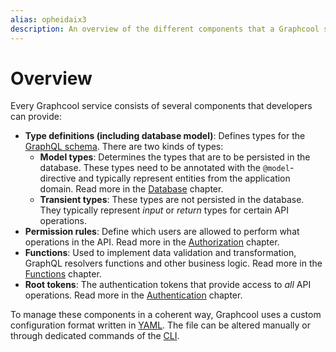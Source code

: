 ```yaml
---
alias: opheidaix3
description: An overview of the different components that a Graphcool service consists of.
---
```


# Overview

Every Graphcool service consists of several components that developers can provide:

- **Type definitions (including database model)**: Defines types for the [GraphQL schema](http://graphql.org/learn/schema/). There are two kinds of types:
  - **Model types**: Determines the types that are to be persisted in the database. These types need to be annotated with the `@model`-directive and typically represent entities from the application domain. Read more in the [Database](!alias-viuf8uus7o) chapter.
  - **Transient types**: These types are not persisted in the database. They typically represent _input_ or _return_ types for certain API operations.
- **Permission rules**: Define which users are allowed to perform what operations in the API. Read more in the [Authorization](!alias-iegoo0heez) chapter.
- **Functions**: Used to implement data validation and transformation, GraphQL resolvers functions and other business logic. Read more in the [Functions](!alias-aiw4aimie9) chapter.
- **Root tokens**: The authentication tokens that provide access to _all_ API operations. Read more in the [Authentication](!alias-bee4oodood) chapter. 

To manage these components in a coherent way, Graphcool uses a custom configuration format written in [YAML](https://en.wikipedia.org/wiki/YAML). The file can be altered manually or through dedicated commands of the [CLI](!alias-zboghez5go).